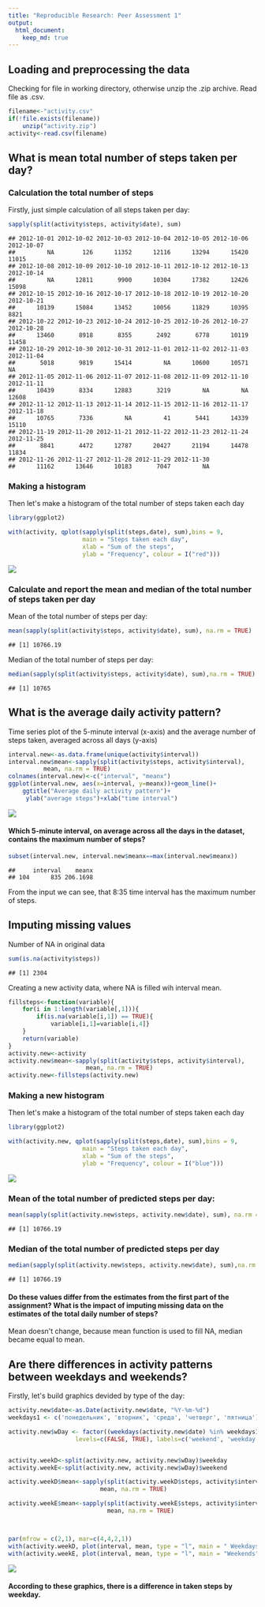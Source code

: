 ```yaml
---
title: "Reproducible Research: Peer Assessment 1"
output: 
  html_document:
    keep_md: true
---
```



## Loading and preprocessing the data
Checking for file in working directory, otherwise unzip the .zip archive. Read 
file as .csv.


```r
filename<-"activity.csv"
if(!file.exists(filename)) 
    unzip("activity.zip")
activity<-read.csv(filename)
```

## What is mean total number of steps taken per day?

### Сalculation the total number of steps
Firstly, just simple calculation of all steps taken per day:


```r
sapply(split(activity$steps, activity$date), sum)
```

```
## 2012-10-01 2012-10-02 2012-10-03 2012-10-04 2012-10-05 2012-10-06 2012-10-07 
##         NA        126      11352      12116      13294      15420      11015 
## 2012-10-08 2012-10-09 2012-10-10 2012-10-11 2012-10-12 2012-10-13 2012-10-14 
##         NA      12811       9900      10304      17382      12426      15098 
## 2012-10-15 2012-10-16 2012-10-17 2012-10-18 2012-10-19 2012-10-20 2012-10-21 
##      10139      15084      13452      10056      11829      10395       8821 
## 2012-10-22 2012-10-23 2012-10-24 2012-10-25 2012-10-26 2012-10-27 2012-10-28 
##      13460       8918       8355       2492       6778      10119      11458 
## 2012-10-29 2012-10-30 2012-10-31 2012-11-01 2012-11-02 2012-11-03 2012-11-04 
##       5018       9819      15414         NA      10600      10571         NA 
## 2012-11-05 2012-11-06 2012-11-07 2012-11-08 2012-11-09 2012-11-10 2012-11-11 
##      10439       8334      12883       3219         NA         NA      12608 
## 2012-11-12 2012-11-13 2012-11-14 2012-11-15 2012-11-16 2012-11-17 2012-11-18 
##      10765       7336         NA         41       5441      14339      15110 
## 2012-11-19 2012-11-20 2012-11-21 2012-11-22 2012-11-23 2012-11-24 2012-11-25 
##       8841       4472      12787      20427      21194      14478      11834 
## 2012-11-26 2012-11-27 2012-11-28 2012-11-29 2012-11-30 
##      11162      13646      10183       7047         NA
```

### Making a histogram
Then let's make a histogram of the total number of steps taken each day


```r
library(ggplot2)

with(activity, qplot(sapply(split(steps,date), sum),bins = 9, 
                     main = "Steps taken each day",
                     xlab = "Sum of the steps",
                     ylab = "Frequency", colour = I("red")))
```

![](PA1_template_files/figure-html/unnamed-chunk-3-1.png)<!-- -->

### Calculate and report the mean and median of the total number of steps taken per day

Mean of the total number of steps per day:


```r
mean(sapply(split(activity$steps, activity$date), sum), na.rm = TRUE)
```

```
## [1] 10766.19
```

Median of the total number of steps per day:


```r
median(sapply(split(activity$steps, activity$date), sum),na.rm = TRUE)
```

```
## [1] 10765
```

## What is the average daily activity pattern?
Time series plot of the 5-minute interval (x-axis) and the average number of steps taken, averaged across all days (y-axis)

```r
interval.new<-as.data.frame(unique(activity$interval)) 
interval.new$mean<-sapply(split(activity$steps, activity$interval),
          mean, na.rm = TRUE)
colnames(interval.new)<-c("interval", "meanx")
ggplot(interval.new, aes(x=interval, y=meanx))+geom_line()+
    ggtitle("Average daily activity pattern")+
     ylab("average steps")+xlab("time interval")
```

![](PA1_template_files/figure-html/unnamed-chunk-6-1.png)<!-- -->

#### Which 5-minute interval, on average across all the days in the dataset, contains the maximum number of steps?


```r
subset(interval.new, interval.new$meanx==max(interval.new$meanx))
```

```
##     interval    meanx
## 104      835 206.1698
```

From the input we can see, that 8:35 time interval has the maximum number of steps.

## Imputing missing values

Number of NA in original data


```r
sum(is.na(activity$steps))
```

```
## [1] 2304
```

Creating a new activity data, where NA is filled wih interval mean.

```r
fillsteps<-function(variable){
    for(i in 1:length(variable[,1])){
        if(is.na(variable[i,1]) == TRUE){
            variable[i,1]=variable[i,4]}
    } 
    return(variable)
}
activity.new<-activity
activity.new$mean<-sapply(split(activity$steps, activity$interval),
                      mean, na.rm = TRUE)
activity.new<-fillsteps(activity.new)
```

### Making a new histogram
Then let's make a histogram of the total number of steps taken each day


```r
library(ggplot2)

with(activity.new, qplot(sapply(split(steps,date), sum),bins = 9, 
                     main = "Steps taken each day",
                     xlab = "Sum of the steps",
                     ylab = "Frequency", colour = I("blue")))
```

![](PA1_template_files/figure-html/unnamed-chunk-10-1.png)<!-- -->


### Mean of the total number of predicted steps per day:


```r
mean(sapply(split(activity.new$steps, activity.new$date), sum), na.rm = TRUE)
```

```
## [1] 10766.19
```

### Median of the total number of predicted steps per day 


```r
median(sapply(split(activity.new$steps, activity.new$date), sum),na.rm = TRUE)
```

```
## [1] 10766.19
```

#### Do these values differ from the estimates from the first part of the assignment? What is the impact of imputing missing data on the estimates of the total daily number of steps?

Mean doesn't change, because mean function is used to fill NA, median became equal to mean.

## Are there differences in activity patterns between weekdays and weekends?

Firstly, let's build graphics devided by type of the day:

```r
activity.new$date<-as.Date(activity.new$date, "%Y-%m-%d")
weekdays1 <- c('понедельник', 'вторник', 'среда', 'четверг', 'пятница')

activity.new$wDay <- factor((weekdays(activity.new$date) %in% weekdays1), 
                   levels=c(FALSE, TRUE), labels=c('weekend', 'weekday'))


activity.weekD<-split(activity.new, activity.new$wDay)$weekday
activity.weekE<-split(activity.new, activity.new$wDay)$weekend

activity.weekD$mean<-sapply(split(activity.weekD$steps, activity$interval),
                          mean, na.rm = TRUE)

activity.weekE$mean<-sapply(split(activity.weekE$steps, activity$interval),
                            mean, na.rm = TRUE)



par(mfrow = c(2,1), mar=c(4,4,2,1))
with(activity.weekD, plot(interval, mean, type = "l", main = " Weekdays", ylab = "mean of the steps taken"))
with(activity.weekE, plot(interval, mean, type = "l", main = "Weekends", ylab = "mean of the steps taken"))
```

![](PA1_template_files/figure-html/unnamed-chunk-13-1.png)<!-- -->

#### According to these graphics, there is a difference in taken steps by weekday.
